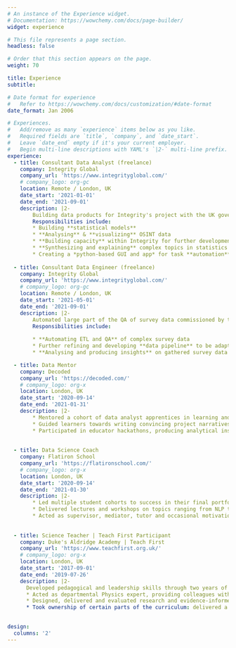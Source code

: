 ```yaml
---
# An instance of the Experience widget.
# Documentation: https://wowchemy.com/docs/page-builder/
widget: experience

# This file represents a page section.
headless: false

# Order that this section appears on the page.
weight: 70

title: Experience
subtitle:

# Date format for experience
#   Refer to https://wowchemy.com/docs/customization/#date-format
date_format: Jan 2006

# Experiences.
#   Add/remove as many `experience` items below as you like.
#   Required fields are `title`, `company`, and `date_start`.
#   Leave `date_end` empty if it's your current employer.
#   Begin multi-line descriptions with YAML's `|2-` multi-line prefix.
experience:
  - title: Consultant Data Analyst (freelance)
    company: Integrity Global
    company_url: 'https://www.integrityglobal.com/'
    # company_logo: org-gc
    location: Remote / London, UK
    date_start: '2021-01-01'
    date_end: '2021-09-01'
    description: |2-
        Building data products for Integrity's project with the UK government's CSSF (Conflict, Stability and Security Fund), a cross-HMG fund focused on preventing instability and conflicts that threaten UK strategic interests. 
        Responsibilities include:
        * Building **statistical models**
        * **Analysing** & **visualizing** OSINT data 
        * **Building capacity** within Integrity for further development of data analytics
        * **Synthesizing and explaining** complex topics in statistics & machine learning to HMG stakeholders in writing and presentations
        * Creating a *python-based GUI and app* for task **automation**
        
  - title: Consultant Data Engineer (freelance)
    company: Integrity Global
    company_url: 'https://www.integrityglobal.com/'
    # company_logo: org-gc
    location: Remote / London, UK
    date_start: '2021-05-01'
    date_end: '2021-09-01'
    description: |2-
        Automated large part of the QA of survey data commissioned by the World Bank as part of their third-party monitoring of the impact of the Afghanistan Reconstruction Trust Funds' (ARTF) projects. Further developed auto-QA on surveys of the country's  economy after 15th August 2021.
        Responsibilities include:
        
        * **Automating ETL and QA** of complex survey data
        * Further refining and developing **data pipeline** to be adaptable to multiple client projects
        * **Analysing and producing insights** on gathered survey data

  - title: Data Mentor
    company: Decoded
    company_url: 'https://decoded.com/'
    # company_logo: org-x
    location: London, UK
    date_start: '2020-09-14'
    date_end: '2021-01-31'
    description: |2-
        * Mentored a cohort of data analyst apprentices in learning and using data science concepts and techniques to solve problems in their day to day work. 
        * Guided learners towards writing convincing project narratives that communicate the value of their projects to internal stakeholders.
        * Participated in educator hackathons, producing analytical insights based on internal company data and presenting to wider company and senior leadership in a 7-hour timeframe.
        
        
  - title: Data Science Coach
    company: Flatiron School
    company_url: 'https://flatironschool.com/'
    # company_logo: org-x
    location: London, UK
    date_start: '2020-09-14'
    date_end: '2021-01-30'
    description: |2-
        * Led multiple student cohorts to success in their final portfolio projects, on a range of topics from image recognition to recommendation systems. 
        * Delivered lectures and workshops on topics ranging from NLP to introductory neural networks, Principal Component Analysis to setting up notebook instances in Google Cloud. 
        * Acted as supervisor, mediator, tutor and occasional motivational speaker - imparting code, advice and encouragement to ensure student success.
          
          
  - title: Science Teacher | Teach First Participant
    company: Duke's Aldridge Academy | Teach First
    company_url: 'https://www.teachfirst.org.uk/'
    # company_logo: org-x
    location: London, UK
    date_start: '2017-09-01'
    date_end: '2019-07-26'
    description: |2-
      Developed pedagogical and leadership skills through two years of working full time as a teacher and studying towards a vocational qualification (PGDE - Postgraduate Diploma in Education).
      * Acted as departmental Physics expert, providing colleagues with support and guidance on implementing the recently changed curriculum. 
      * Designed, delivered and evaluated research and evidence-informed interventions in my classrooms.
      * Took ownership of certain parts of the curriculum: delivered a session to the rest of the Science department introducing the National Curriculum’s updated unit on Energy and ways to effectively teach it.   
        

design:
  columns: '2'
---
```

